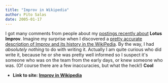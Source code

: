 ```yaml
---
title: "Improv in Wikipedia"
author: Pito Salas
date: 2005-01-17
---
```


I got many comments from people about my [postings
](</weblogs/archives/000524.html>)[recently
about](</weblogs/archives/000522.html>) **Lotus Improv**. Imagine my surprise
when I discovered a [pretty accurate description of Improv and its history in
the WikiPedia](<http://en.wikipedia.org/wiki/Lotus_Improv>). By the way, I had
_absolutely nothing_ to do with writing it.  Actually I am quite curious who
did write it, because he or she was pretty well informed so I suspect it's
someone who was on the team from the early days, or knew someone who was. (Of
course there are a few inaccuracies, but what the heck!) **Cool**


* **Link to site:** **[Improv in Wikipedia](None)**
